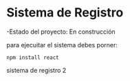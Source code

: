 <h1> Sistema de Registro </h1>

-Estado del proyecto: En construcción



para ejecuitar el sistema debes porner:

```npm install react```


sistema de registro 2
